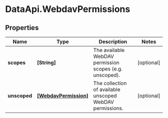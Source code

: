 # DataApi.WebdavPermissions

## Properties

Name | Type | Description | Notes
------------ | ------------- | ------------- | -------------
**scopes** | **[String]** | The available WebDAV permission scopes (e.g. unscoped). | [optional] 
**unscoped** | [**[WebdavPermission]**](WebdavPermission.md) | The collection of available unscoped WebDAV permissions. | [optional] 


